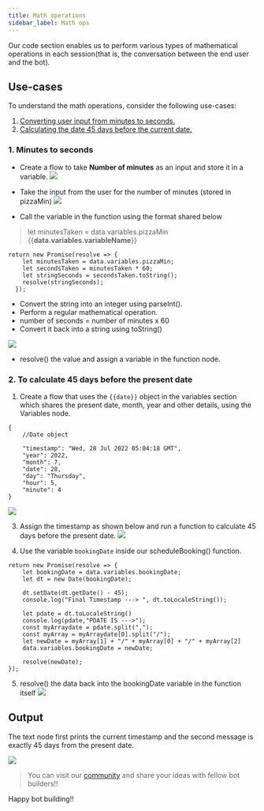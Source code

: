 ```yaml
---
title: Math operations
sidebar_label: Math ops
---
```


Our code section enables us to perform various types of mathematical operations in each session(that is, the conversation between the end user and the bot). 


## Use-cases
To understand the math operations, consider the following use-cases: 
1. [Converting user input from minutes to seconds.](#m2s)
2. [Calculating the date 45 days before the current date.](#dyh)

### <a name="m2s"></a> 1. Minutes to seconds

* Create a flow to take **Number of minutes** as an input and store it in a variable. 
![](https://i.imgur.com/8TSxUNc.png)

* Take the input from the user for the number of minutes (stored in pizzaMin)
![](https://i.imgur.com/uqfI60v.png)

* Call the variable in the function using the format shared below
> let minutesTaken = data.variables.pizzaMin {{**data.variables.variableName**}}

```
return new Promise(resolve => {
    let minutesTaken = data.variables.pizzaMin;
    let secondsTaken = minutesTaken * 60;
    let stringSeconds = secondsTaken.toString();
    resolve(stringSeconds);
  });                          
```

* Convert the string into an integer using parseInt().
* Perform a regular mathematical operation.
* number of seconds = number of minutes x 60
* Convert it back into a string using toString()

![](https://i.imgur.com/Y68T3s3.png)
* resolve() the value and assign a variable in the function node.





### <a name="dyh"></a> 2. To calculate 45 days before the present date

1. Create a flow that uses the `{{date}}` object in the variables section which shares the present date, month, year and other details, using the Variables node.
```
{
    //Date object
    
    "timestamp": "Wed, 28 Jul 2022 05:04:18 GMT",
    "year": 2022,
    "month": 7,
    "date": 28,
    "day": "Thursday",
    "hour": 5,
    "minute": 4
}

```
![](https://i.imgur.com/o4DSX2B.png)

3. Assign the timestamp as shown below and run a function to calculate 45 days before the present date.
![](https://i.imgur.com/UUkUjEU.png)

4. Use the variable `bookingDate` inside our scheduleBooking() function.

```
return new Promise(resolve => {
    let bookingDate = data.variables.bookingDate;
    let dt = new Date(bookingDate);

    dt.setDate(dt.getDate() - 45);
    console.log("Final Timestamp ---> ", dt.toLocaleString());

    let pdate = dt.toLocaleString()
    console.log(pdate,"PDATE IS --->");
    const myArraydate = pdate.split(",");
    const myArray = myArraydate[0].split("/");
    let newDate = myArray[1] + "/" + myArray[0] + "/" + myArray[2]
    data.variables.bookingDate = newDate;

    resolve(newDate);
});    
```

5. resolve() the data back into the bookingDate variable in the function itself
![](https://i.imgur.com/KwMGBFu.png)


## Output
The text node first prints the current timestamp and the second message is exactly 45 days from the present date.

![](https://i.imgur.com/iPAqfeC.png)



> You can visit our [community](https://community.yellow.ai/) and share your ideas with fellow bot builders!!

Happy bot building!!